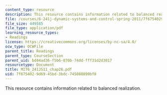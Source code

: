 ```yaml
---
content_type: resource
description: This resource contains information related to balanced realization.
file: /courses/6-241j-dynamic-systems-and-control-spring-2011/7f6754029d6945bd3bdc745080890bf8_MIT6_241JS11_chap26.pdf
file_size: 449585
file_type: application/pdf
learning_resource_types:
- Readings
license: https://creativecommons.org/licenses/by-nc-sa/4.0/
ocw_type: OCWFile
parent_title: Readings
parent_type: CourseSection
parent_uid: bd44ad36-f5b6-870b-74dd-fff31d2d3017
resourcetype: Document
title: MIT6_241JS11_chap26.pdf
uid: 7f675402-9d69-45bd-3bdc-745080890bf8
---
```

This resource contains information related to balanced realization.